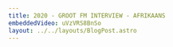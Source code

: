 ```yaml
---
title: 2020 - GROOT FM INTERVIEW - AFRIKAANS
embeddedVideo: uVzVRS8BnSo
layout: ../../layouts/BlogPost.astro
---
```

